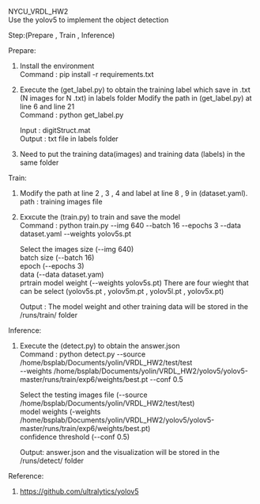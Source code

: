 NYCU_VRDL_HW2  
Use the yolov5 to implement the object detection  
  
Step:(Prepare , Train , Inference)  
  
Prepare:  

1. Install the environment  
   Command : pip install -r requirements.txt  
     
2. Execute the (get_label.py) to obtain the training label which save  in .txt (N images for N .txt)  in labels folder
   Modify the path in (get_label.py) at line 6 and line 21  
   Command : python get_label.py  
   
   Input : digitStruct.mat  
   Output : txt file in labels folder  
    
3. Need to put the training data(images) and training data (labels) in the same folder  
  
Train:  

1. Modify the path  at line 2 , 3 , 4 and label at line 8 , 9 in (dataset.yaml). 
   path : training images file  
   
2. Exxcute the (train.py) to train and save the model  
   Command : python train.py --img 640 --batch 16 --epochs 3 --data dataset.yaml --weights yolov5s.pt  
   
   Select the images size (--img 640)  
              batch size (--batch 16)  
              epoch (--epochs 3)  
              data (--data dataset.yam)  
              prtrain model weight (--weights yolov5s.pt) There are four wieght that can be select (yolov5s.pt , yolov5m.pt , yolov5l.pt , yolov5x.pt)  
  
    Output :  The model weight and other training data will be stored in the /runs/train/ folder
                
Inference:  

 
1. Execute the (detect.py) to obtain the answer.json  
   Command : python detect.py --source /home/bsplab/Documents/yolin/VRDL_HW2/test/test  
   --weights /home/bsplab/Documents/yolin/VRDL_HW2/yolov5/yolov5-master/runs/train/exp6/weights/best.pt --conf 0.5  
   
   Select the testing images file (--source /home/bsplab/Documents/yolin/VRDL_HW2/test/test)  
              model weights (-weights /home/bsplab/Documents/yolin/VRDL_HW2/yolov5/yolov5-master/runs/train/exp6/weights/best.pt)  
              confidence threshold (--conf 0.5)  

   Output: answer.json and the visualization will be stored in the /runs/detect/ folder   
    
Reference:  
1. https://github.com/ultralytics/yolov5  
